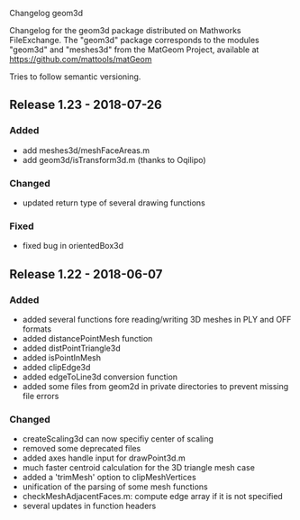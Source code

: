 Changelog geom3d

Changelog for the geom3d package distributed on Mathworks FileExchange.
The "geom3d" package corresponds to the modules "geom3d" and "meshes3d" from
the MatGeom Project, available at https://github.com/mattools/matGeom

Tries to follow semantic versioning.


## Release 1.23 - 2018-07-26

### Added
- add meshes3d/meshFaceAreas.m
- add geom3d/isTransform3d.m (thanks to Oqilipo)

### Changed
- updated return type of several drawing functions

### Fixed
- fixed bug in orientedBox3d


## Release 1.22 - 2018-06-07

### Added 

- added several functions fore reading/writing 3D meshes in PLY and OFF formats
- added distancePointMesh function
- added distPointTriangle3d
- added isPointInMesh
- added clipEdge3d
- added edgeToLine3d conversion function
- added some files from geom2d in private directories to prevent missing file errors

### Changed

- createScaling3d can now specifiy center of scaling
- removed some deprecated files
- added axes handle input for drawPoint3d.m
- much faster centroid calculation for the 3D triangle mesh case
- added a 'trimMesh' option to clipMeshVertices
- unification of the parsing of some mesh functions
- checkMeshAdjacentFaces.m: compute edge array if it is not specified
- several updates in function headers
